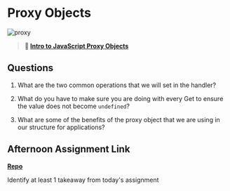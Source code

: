 # Proxy Objects

![proxy](https://bcw.blob.core.windows.net/public/img/journals/5120113092091727)

> **📖 [Intro to JavaScript Proxy Objects](https://codeworksacademy.com/fs-student-guide/resources/wk3/03-Proxies)**

## Questions

1. What are the two common operations that we will set in the handler?

2. What do you have to make sure you are doing with every Get to ensure the value does not become `undefined`?

3. What are some of the benefits of the proxy object that we are using in our structure for applications?

## Afternoon Assignment Link

**[Repo](https://github.com/JonathonMcNamara/<ASSIGNMENT_REPO>)**

Identify at least 1 takeaway from today's assignment
